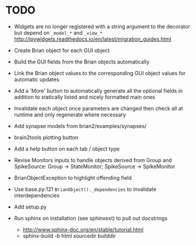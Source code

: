 TODO
====

* Widgets are no longer registered with a string argument to the decorator but depend on `_model_*` and `_view_*` http://ipywidgets.readthedocs.io/en/latest/migration_guides.html
* Create Brian object for each GUI object
* Build the GUI fields from the Brian objects automatically
* Link the Brian object values to the corresponding GUI object values for automatic updates
* Add a 'More' button to automatically generate all the optional fields in addition to statically listed and nicely formatted main ones
* Invalidate each object once parameters are changed then check all at runtime and only regenerate where necessary

* Add synapse models from brian2/examples/synapses/
* brain2tools plotting button
* Add a help button on each tab / object type
* Revise Monitors inputs to handle objects derived from Group and SpikeSource: Group -> StateMonitor; SpikeSource -> SpikeMonitor
* BrianObjectException to highlight offending field
* Use base.py:121 `BrianObject()._dependencies` to invalidate interdependencies
* Add setup.py
* Run sphinx on installation (see sphinxext) to pull out docstrings
    - http://www.sphinx-doc.org/en/stable/tutorial.html
    - sphinx-build -b html sourcedir builddir
